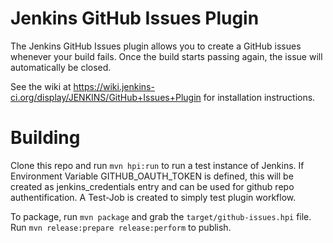 Jenkins GitHub Issues Plugin
============================

The Jenkins GitHub Issues plugin allows you to create a GitHub issues whenever your build fails. Once the build starts passing again, the issue will automatically be closed.

See the wiki at https://wiki.jenkins-ci.org/display/JENKINS/GitHub+Issues+Plugin for installation instructions.

Building
========
Clone this repo and run `mvn hpi:run` to run a test instance of Jenkins. 
If Environment Variable GITHUB_OAUTH_TOKEN is defined, this will be created as jenkins_credentials entry and can be used for github repo authentification.
A Test-Job is created to simply test plugin workflow. 

To package, run `mvn package` and grab the `target/github-issues.hpi` file. Run `mvn release:prepare release:perform` to publish.

